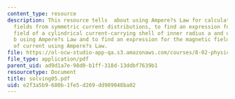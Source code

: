```yaml
---
content_type: resource
description: This resource tells  about using Ampere?s Law for calculating magnetic
  fields from symmetric current distributions, to find an expression for the magnetic
  field of a cylindrical current-carrying shell of inner radius a and outer radius
  b using Ampere?s Law and to find an expression for the magnetic field of a slab
  of current using Ampere?s Law.
file: https://ol-ocw-studio-app-qa.s3.amazonaws.com/courses/8-02-physics-ii-electricity-and-magnetism-spring-2007/e2f3a5b9680b1fe5d269dd989048ba02_solving05.pdf
file_type: application/pdf
parent_uid: ad9d1a7e-98d0-b1ff-318d-13ddbf7639b1
resourcetype: Document
title: solving05.pdf
uid: e2f3a5b9-680b-1fe5-d269-dd989048ba02
---
```

